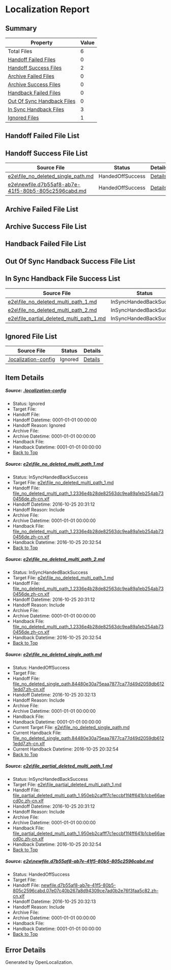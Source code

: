 # <a name='report-top'></a> Localization Report

## Summary
 Property | Value 
 -------- | ----- 
 Total Files | 6
[ Handoff Failed Files ](#handoff-failed-list)| 0
[ Handoff Success Files ](#handoff-success-list)| 2
[ Archive Failed Files ](#archive-failed-list)| 0
[ Archive Success Files ](#archive-success-list)| 0
[ Handback Failed Files ](#handback-failed-list)| 0
[ Out Of Sync Handback Files ](#outofsync-handback-success-list)| 0
[ In Sync Handback Files ](#insync-handback-success-list)| 3
[ Ignored Files ](#ignored-list)| 1

## <a name='handoff-failed-list'></a> Handoff Failed File List

## <a name='handoff-success-list'></a> Handoff Success File List
 Source File | Status | Details 
 ----------- | ------ | ------- 
 [e2e\file_no_deleted_single_path.md](https://github.com/OpenLocalizationTestOrg/ol-test0/blob/d8a9d26dfa3505b65527dec4e1441db7104dff13/e2e/file_no_deleted_single_path.md) | HandedOffSuccess | [Details](#5a7c0935b9e7b31ff32f5cb624dfd495b4d6d7293)
 [e2e\newfile.d7b55af8-ab7e-41f5-80b5-805c2596cabd.md](https://github.com/OpenLocalizationTestOrg/ol-test0/blob/d8a9d26dfa3505b65527dec4e1441db7104dff13/e2e/newfile.d7b55af8-ab7e-41f5-80b5-805c2596cabd.md) | HandedOffSuccess | [Details](#7afacf770a831fb31b8c19ab2a9ab958dedce4315)

## <a name='archive-failed-list'></a> Archive Failed File List

## <a name='archive-success-list'></a> Archive Success File List

## <a name='handback-failed-list'></a> Handback Failed File List

## <a name='outofsync-handback-success-list'></a> Out Of Sync Handback Success File List

## <a name='insync-handback-success-list'></a> In Sync Handback File Success List
 Source File | Status | Details 
 ----------- | ------ | ------- 
 [e2e\file_no_deleted_multi_path_1.md](https://github.com/OpenLocalizationTestOrg/ol-test0/blob/fd94830d64d92cbbb834a07c47f47cede89cb21e/e2e/file_no_deleted_multi_path_1.md) | InSyncHandedBackSuccess | [Details](#50108667425e7f08f5738543efdd2e09c026aa281)
 [e2e\file_no_deleted_multi_path_2.md](https://github.com/OpenLocalizationTestOrg/ol-test0/blob/d8a9d26dfa3505b65527dec4e1441db7104dff13/e2e/file_no_deleted_multi_path_2.md) | InSyncHandedBackSuccess | [Details](#50108667425e7f08f5738543efdd2e09c026aa282)
 [e2e\file_partial_deleted_multi_path_1.md](https://github.com/OpenLocalizationTestOrg/ol-test0/blob/fd94830d64d92cbbb834a07c47f47cede89cb21e/e2e/file_partial_deleted_multi_path_1.md) | InSyncHandedBackSuccess | [Details](#92474069af68bdae70b0bd239b8a8fd209f505a54)

## <a name='ignored-list'></a> Ignored File List
 Source File | Status | Details 
 ----------- | ------ | ------- 
 [.localization-config](https://github.com/OpenLocalizationTestOrg/ol-test0/blob/d8a9d26dfa3505b65527dec4e1441db7104dff13/.localization-config) | Ignored | [Details](#c268a05ecaa7ec85942ed632c29928ee5bd6da8d0)

## Item Details
##### <a name='c268a05ecaa7ec85942ed632c29928ee5bd6da8d0'></a> Source: [.localization-config](https://github.com/OpenLocalizationTestOrg/ol-test0/blob/d8a9d26dfa3505b65527dec4e1441db7104dff13/.localization-config)
* Status: Ignored
* Target File: 
* Handoff File: 
* Handoff Datetime: 0001-01-01 00:00:00
* Handoff Reason: Ignored
* Archive File: 
* Archive Datetime: 0001-01-01 00:00:00
* Handback File: 
* Handback Datetime: 0001-01-01 00:00:00
* [Back to Top](#report-top)

##### <a name='50108667425e7f08f5738543efdd2e09c026aa281'></a> Source: [e2e\file_no_deleted_multi_path_1.md](https://github.com/OpenLocalizationTestOrg/ol-test0/blob/fd94830d64d92cbbb834a07c47f47cede89cb21e/e2e/file_no_deleted_multi_path_1.md)
* Status: InSyncHandedBackSuccess
* Target File: [e2e\file_no_deleted_multi_path_1.md](https://github.com/OpenLocalizationTestOrg/ol-test0-zhcn/blob/180022c3128a99fbd28f285af7b2a1e2297d9d8d/e2e/file_no_deleted_multi_path_1.md)
* Handoff File: [file_no_deleted_multi_path_1.2336e4b28de82563dc9ea89a1eb254ab730456de.zh-cn.xlf](https://github.com/OpenLocalizationTestOrg/ol-test0-handoff/blob/1a8086ab9fcc0927264dc1c204946abc4b8276e2/ol-handoff/OpenLocalizationTestOrg/ol-test0-zhcn/shujia/mt/file_no_deleted_multi_path_1.2336e4b28de82563dc9ea89a1eb254ab730456de.zh-cn.xlf)
* Handoff Datetime: 2016-10-25 20:31:12
* Handoff Reason: Include
* Archive File: 
* Archive Datetime: 0001-01-01 00:00:00
* Handback File: [file_no_deleted_multi_path_1.2336e4b28de82563dc9ea89a1eb254ab730456de.zh-cn.xlf](https://github.com/OpenLocalizationTestOrg/ol-test0-handback/blob/77c1369d23d14eb0bd47f834d458e7f19eef4e34/ol-handback/OpenLocalizationTestOrg/ol-test0-zhcn/shujia/mt/file_no_deleted_multi_path_1.2336e4b28de82563dc9ea89a1eb254ab730456de.zh-cn.xlf)
* Handback Datetime: 2016-10-25 20:32:54
* [Back to Top](#report-top)

##### <a name='50108667425e7f08f5738543efdd2e09c026aa282'></a> Source: [e2e\file_no_deleted_multi_path_2.md](https://github.com/OpenLocalizationTestOrg/ol-test0/blob/d8a9d26dfa3505b65527dec4e1441db7104dff13/e2e/file_no_deleted_multi_path_2.md)
* Status: InSyncHandedBackSuccess
* Target File: [e2e\file_no_deleted_multi_path_1.md](https://github.com/OpenLocalizationTestOrg/ol-test0-zhcn/blob/180022c3128a99fbd28f285af7b2a1e2297d9d8d/e2e/file_no_deleted_multi_path_1.md)
* Handoff File: [file_no_deleted_multi_path_1.2336e4b28de82563dc9ea89a1eb254ab730456de.zh-cn.xlf](https://github.com/OpenLocalizationTestOrg/ol-test0-handoff/blob/1a8086ab9fcc0927264dc1c204946abc4b8276e2/ol-handoff/OpenLocalizationTestOrg/ol-test0-zhcn/shujia/mt/file_no_deleted_multi_path_1.2336e4b28de82563dc9ea89a1eb254ab730456de.zh-cn.xlf)
* Handoff Datetime: 2016-10-25 20:31:12
* Handoff Reason: Include
* Archive File: 
* Archive Datetime: 0001-01-01 00:00:00
* Handback File: [file_no_deleted_multi_path_1.2336e4b28de82563dc9ea89a1eb254ab730456de.zh-cn.xlf](https://github.com/OpenLocalizationTestOrg/ol-test0-handback/blob/77c1369d23d14eb0bd47f834d458e7f19eef4e34/ol-handback/OpenLocalizationTestOrg/ol-test0-zhcn/shujia/mt/file_no_deleted_multi_path_1.2336e4b28de82563dc9ea89a1eb254ab730456de.zh-cn.xlf)
* Handback Datetime: 2016-10-25 20:32:54
* [Back to Top](#report-top)

##### <a name='5a7c0935b9e7b31ff32f5cb624dfd495b4d6d7293'></a> Source: [e2e\file_no_deleted_single_path.md](https://github.com/OpenLocalizationTestOrg/ol-test0/blob/d8a9d26dfa3505b65527dec4e1441db7104dff13/e2e/file_no_deleted_single_path.md)
* Status: HandedOffSuccess
* Target File: 
* Handoff File: [file_no_deleted_single_path.84480e30a75eaa7877ca77d49d2059db6121edd7.zh-cn.xlf](https://github.com/OpenLocalizationTestOrg/ol-test0-handoff/blob/052aec243f75eda4ff675efb707da3667e7c9df4/ol-handoff/OpenLocalizationTestOrg/ol-test0-zhcn/shujia/mt/file_no_deleted_single_path.84480e30a75eaa7877ca77d49d2059db6121edd7.zh-cn.xlf)
* Handoff Datetime: 2016-10-25 20:32:13
* Handoff Reason: Include
* Archive File: 
* Archive Datetime: 0001-01-01 00:00:00
* Handback File: 
* Handback Datetime: 0001-01-01 00:00:00
* Current Target File: [e2e\file_no_deleted_single_path.md](https://github.com/OpenLocalizationTestOrg/ol-test0-zhcn/blob/180022c3128a99fbd28f285af7b2a1e2297d9d8d/e2e/file_no_deleted_single_path.md)
* Current Handback File: [file_no_deleted_single_path.84480e30a75eaa7877ca77d49d2059db6121edd7.zh-cn.xlf](https://github.com/OpenLocalizationTestOrg/ol-test0-handback/blob/77c1369d23d14eb0bd47f834d458e7f19eef4e34/ol-handback/OpenLocalizationTestOrg/ol-test0-zhcn/shujia/mt/file_no_deleted_single_path.84480e30a75eaa7877ca77d49d2059db6121edd7.zh-cn.xlf)
* Current Handback Datetime: 2016-10-25 20:32:54
* [Back to Top](#report-top)

##### <a name='92474069af68bdae70b0bd239b8a8fd209f505a54'></a> Source: [e2e\file_partial_deleted_multi_path_1.md](https://github.com/OpenLocalizationTestOrg/ol-test0/blob/fd94830d64d92cbbb834a07c47f47cede89cb21e/e2e/file_partial_deleted_multi_path_1.md)
* Status: InSyncHandedBackSuccess
* Target File: [e2e\file_partial_deleted_multi_path_1.md](https://github.com/OpenLocalizationTestOrg/ol-test0-zhcn/blob/180022c3128a99fbd28f285af7b2a1e2297d9d8d/e2e/file_partial_deleted_multi_path_1.md)
* Handoff File: [file_partial_deleted_multi_path_1.950eb2cafff7c1eccbf1f4ff641b1cbe66aecd0c.zh-cn.xlf](https://github.com/OpenLocalizationTestOrg/ol-test0-handoff/blob/1a8086ab9fcc0927264dc1c204946abc4b8276e2/ol-handoff/OpenLocalizationTestOrg/ol-test0-zhcn/shujia/mt/file_partial_deleted_multi_path_1.950eb2cafff7c1eccbf1f4ff641b1cbe66aecd0c.zh-cn.xlf)
* Handoff Datetime: 2016-10-25 20:31:12
* Handoff Reason: Include
* Archive File: 
* Archive Datetime: 0001-01-01 00:00:00
* Handback File: [file_partial_deleted_multi_path_1.950eb2cafff7c1eccbf1f4ff641b1cbe66aecd0c.zh-cn.xlf](https://github.com/OpenLocalizationTestOrg/ol-test0-handback/blob/77c1369d23d14eb0bd47f834d458e7f19eef4e34/ol-handback/OpenLocalizationTestOrg/ol-test0-zhcn/shujia/mt/file_partial_deleted_multi_path_1.950eb2cafff7c1eccbf1f4ff641b1cbe66aecd0c.zh-cn.xlf)
* Handback Datetime: 2016-10-25 20:32:54
* [Back to Top](#report-top)

##### <a name='7afacf770a831fb31b8c19ab2a9ab958dedce4315'></a> Source: [e2e\newfile.d7b55af8-ab7e-41f5-80b5-805c2596cabd.md](https://github.com/OpenLocalizationTestOrg/ol-test0/blob/d8a9d26dfa3505b65527dec4e1441db7104dff13/e2e/newfile.d7b55af8-ab7e-41f5-80b5-805c2596cabd.md)
* Status: HandedOffSuccess
* Target File: 
* Handoff File: [newfile.d7b55af8-ab7e-41f5-80b5-805c2596cabd.07e07c40b267a8d94309ce7ad0b2e76f3faa5c82.zh-cn.xlf](https://github.com/OpenLocalizationTestOrg/ol-test0-handoff/blob/052aec243f75eda4ff675efb707da3667e7c9df4/ol-handoff/OpenLocalizationTestOrg/ol-test0-zhcn/shujia/mt/newfile.d7b55af8-ab7e-41f5-80b5-805c2596cabd.07e07c40b267a8d94309ce7ad0b2e76f3faa5c82.zh-cn.xlf)
* Handoff Datetime: 2016-10-25 20:32:13
* Handoff Reason: Include
* Archive File: 
* Archive Datetime: 0001-01-01 00:00:00
* Handback File: 
* Handback Datetime: 0001-01-01 00:00:00
* [Back to Top](#report-top)


## Error Details

Generated by OpenLocalization.
